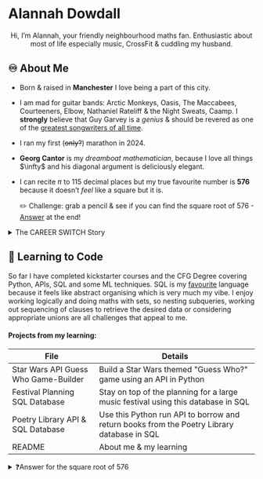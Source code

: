 # Alannah Dowdall 
<p align="center">
Hi, I’m Alannah, your friendly neighbourhood maths fan. 
 Enthusiastic about most of life especially music, CrossFit & cuddling my husband. 
</p>


## ♾️ About Me ##
	
- Born & raised in __Manchester__ I love being a part of this city. 
- I am mad for guitar bands: Arctic Monkeys, Oasis, The Maccabees, Courteeners, Elbow, Nathaniel Rateliff & the Night Sweats, Caamp. I __strongly__ believe that Guy Garvey is a _genius_ & should be revered as one of the <ins>greatest songwriters of all time</ins>. 
- I ran my first (~~only?~~) marathon in 2024.
-  __Georg Cantor__ is my _dreamboat mathematician_, because I love all things $\infty\$ and his diagonal argument is deliciously elegant.
- I can recite $\pi$ to 115 decimal places but my true favourite number is __576__ because it doesn’t _feel_ like a square but it is.

   ✏️ Challenge: grab a pencil & see if you can find the square root of 576 - [Answer](https://github.com/Cowley-Codes/CFG-Assignments#answer-for-the-square-root-of-576) at the end!



<details>

<summary> 
	  The CAREER SWITCH Story
</summary>

<br/>

As a maths teacher I have had tremendous fun trying to show teenagers the beauty and power of mathematics. 

Having climbed the education ladder as far as I’d like, I felt a window of opportunity to become a student again; to stretch myself, rather than my classes, to see what I can achieve.

On the recommendation of a Data Scientist friend, I tried the CFG kickstarter in SQL and I was hooked. 

Just over a year later, here I am on the path to becoming a Data Engineer at a company where I will have a truly positive impact on society - I couldn’t be more thrilled. __Thank you CFG!__

Our lord and saviour Dolly Parton teaches us...
> Find out who you are and do it on purpose.

Well Dolly, I am **_doing my best!_**
 
</details>

</details>

## 🧠 Learning to Code 

So far I have completed kickstarter courses and the CFG Degree covering Python, APIs, SQL and some ML techniques. SQL is my <ins>favourite</ins> language because it feels like abstract organising which is very much my vibe. I enjoy working logically and doing maths with sets, so nesting subqueries, working out sequencing of clauses to retrieve the desired data or considering appropriate unions are all challenges that appeal to me.


#### Projects from my learning: ####

| File          | Details |
| ------------- | ------------- |
| Star Wars API Guess Who Game-Builder      | Build a Star Wars themed "Guess Who?" game using an API in Python |
| Festival Planning SQL Database   | Stay on top of the planning for a large music festival using this database in SQL  |
| Poetry Library API & SQL Database   | Use this Python run API to borrow and return books from the Poetry Library database in SQL |
| README      | About me & my  learning |



<details>
	
 <summary>
❓Answer for the square root of 576
 </summary>

<br/>

$576=24^2$, hence $\sqrt{576}=24$

A neat way to discover this is by prime factorising $576$ into $576=2^{6} \times 3^{2}$ and sharing into two matching groups of $2^{3} \times 3^{1}$

You can run my square and square root Python code to find more square numbers.

</details>
